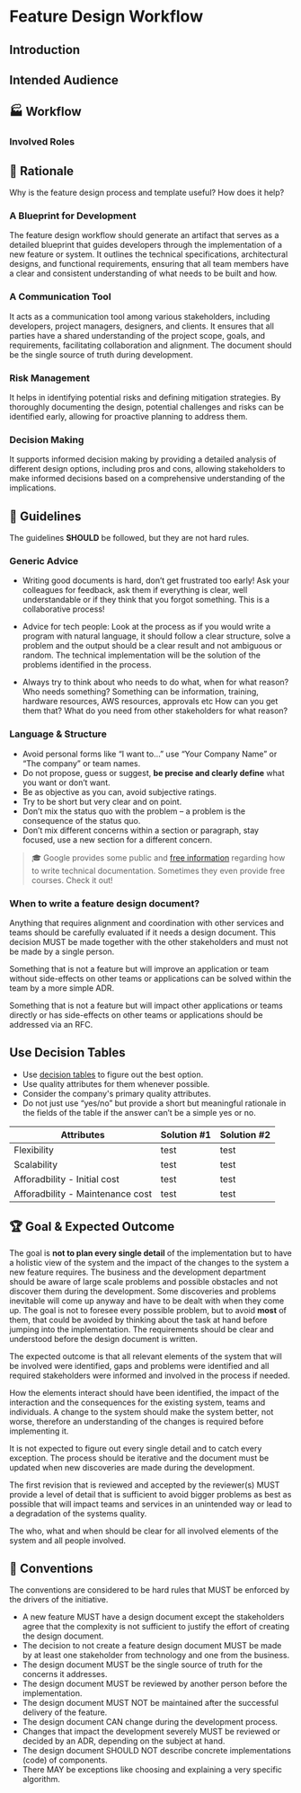 # Feature Design Workflow

## Introduction

## Intended Audience

## 🏭 Workflow

### Involved Roles

## 🧠 Rationale

Why is the feature design process and template useful? How does it help?

### A Blueprint for Development

The feature design workflow should generate an artifact that serves as a detailed blueprint that guides developers through the implementation of a new feature or system. It outlines the technical specifications, architectural designs, and functional requirements, ensuring that all team members have a clear and consistent understanding of what needs to be built and how.

### A Communication Tool

It acts as a communication tool among various stakeholders, including developers, project managers, designers, and clients. It ensures that all parties have a shared understanding of the project scope, goals, and requirements, facilitating collaboration and alignment. The document should be the single source of truth during development.

### Risk Management

It helps in identifying potential risks and defining mitigation strategies. By thoroughly documenting the design, potential challenges and risks can be identified early, allowing for proactive planning to address them.

### Decision Making

It supports informed decision making by providing a detailed analysis of different design options, including pros and cons, allowing stakeholders to make informed decisions based on a comprehensive understanding of the implications.

## 📑 Guidelines

The guidelines **SHOULD** be followed, but they are not hard rules.

### Generic Advice

* Writing good documents is hard, don’t get frustrated too early! Ask your colleagues for feedback, ask them if everything is clear, well understandable or if they think that you forgot something. This is a collaborative process!

* Advice for tech people: Look at the process as if you would write a program with natural language, it should follow a clear structure, solve a problem and the output should be a clear result and not ambiguous or random. The technical implementation will be the solution of the problems identified in the process.

* Always try to think about who needs to do what, when for what reason? Who needs something? Something can be information, training, hardware resources, AWS resources, approvals etc How can you get them that? What do you need from other stakeholders for what reason?

### Language & Structure

* Avoid personal forms like “I want to…” use “Your Company Name” or “The company” or team names.
* Do not propose, guess or suggest, **be precise and clearly define** what you want or don’t want.
* Be as objective as you can, avoid subjective ratings.
* Try to be short but very clear and on point.
* Don’t mix the status quo with the problem – a problem is the consequence of the status quo.
* Don’t mix different concerns within a section or paragraph, stay focused, use a new section for a different concern.

> 🎓 Google provides some public and [free information](https://developers.google.com/tech-writing/one) regarding how to write technical documentation. Sometimes they even provide free courses. Check it out!

### When to write a feature design document?

Anything that requires alignment and coordination with other services and teams should be carefully evaluated if it needs a design document. This decision MUST be made together with the other stakeholders and must not be made by a single person.

Something that is not a feature but will improve an application or team without side-effects on other teams or applications can be solved within the team by a more simple ADR.

Something that is not a feature but will impact other applications or teams directly or has side-effects on other teams or applications should be addressed via an RFC.

## Use Decision Tables

* Use [decision tables](https://en.wikipedia.org/wiki/Decision_table) to figure out the best option.
* Use quality attributes for them whenever possible.
* Consider the company's primary quality attributes.
* Do not just use “yes/no” but provide a short but meaningful rationale in the fields of the table if the answer can’t be a simple yes or no.

<style>

</style>

<table class="uc-table">
    <thead>
        <tr>
            <th>
                Attributes
            </th>
            <th>
                <b>Solution #1</b>
            </th>
            <th>
                <b>Solution #2</b>
            </th>
        </tr>
    </thead>
    <tbody>
        <tr>
            <td>
                Flexibility
            </td>
            <td>
                test
            </td>
            <td>
                test
            </td>
        </tr>
        <tr>
            <td>
                Scalability
            </td>
            <td>
                test
            </td>
            <td>
                test
            </td>
        </tr>
        <tr>
            <td>
                Afforadbility - Initial cost
            </td>
            <td>
                test
            </td>
            <td>
                test
            </td>
        </tr>
        <tr>
            <td>
                Afforadbility - Maintenance cost
            </td>
            <td>
                test
            </td>
            <td>
                test
            </td>
        </tr>
    </tbody>
</table>

## 🏆 Goal & Expected Outcome

The goal is **not to plan every single detail** of the implementation but to have a holistic view of the system and the impact of the changes to the system a new feature requires. The business and the development department should be aware of large scale problems and possible obstacles and not discover them during the development. Some discoveries and problems inevitable will come up anyway and have to be dealt with when they come up. The goal is not to foresee every possible problem, but to avoid **most** of them, that could be avoided by thinking about the task at hand before jumping into the implementation. The requirements should be clear and understood before the design document is written.

The expected outcome is that all relevant elements of the system that will be involved were identified, gaps and problems were identified and all required stakeholders were informed and involved in the process if needed.

How the elements interact should have been identified, the impact of the interaction and the consequences for the existing system, teams and individuals. A change to the system should make the system better, not worse, therefore an understanding of the changes is required before implementing it.

It is not expected to figure out every single detail and to catch every exception. The process should be iterative and the document must be updated when new discoveries are made during the development.

The first revision that is reviewed and accepted by the reviewer(s) MUST provide a level of detail that is sufficient to avoid bigger problems as best as possible that will impact teams and services in an unintended way or lead to a degradation of the systems quality.

The who, what and when should be clear for all involved elements of the system and all people involved.

## 🚨 Conventions

The conventions are considered to be hard rules that MUST be enforced by the drivers of the initiative.

* A new feature MUST have a design document except the stakeholders agree that the complexity is not sufficient to justify the effort of creating the design document.
* The decision to not create a feature design document MUST be made by at least one stakeholder from technology and one from the business.
* The design document MUST be the single source of truth for the concerns it addresses.
* The design document MUST be reviewed by another person before the implementation.
* The design document MUST NOT be maintained after the successful delivery of the feature.
* The design document CAN change during the development process.
* Changes that impact the development severely MUST be reviewed or decided by an ADR, depending on the subject at hand.
* The design document SHOULD NOT describe concrete implementations (code) of components.
* There MAY be exceptions like choosing and explaining a very specific algorithm.